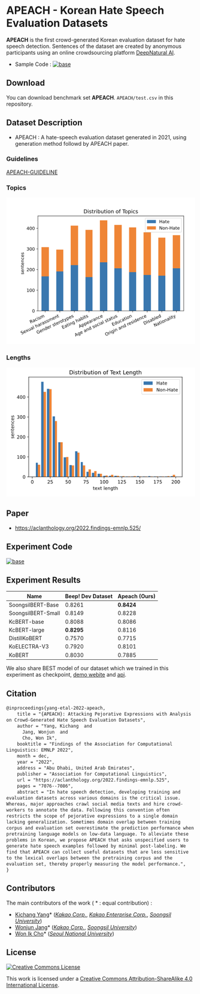 # APEACH - Korean Hate Speech Evaluation Datasets

**APEACH** is the first crowd-generated Korean evaluation dataset for hate speech detection. Sentences of the dataset are created by anonymous participants using an online crowdsourcing platform [DeepNatural AI](https://www.deepnatural.ai/).

* Sample Code : <a href="https://colab.research.google.com/drive/1djd0fuoMYIaf7VCHaLQIziJi4_yBJruP#scrollTo=VPR24ysr5Q7k"><img src="https://colab.research.google.com/assets/colab-badge.svg" alt="base"/></a>

## Download

You can download benchmark set **APEACH**.  `APEACH/test.csv`  in this repository.

## Dataset Description

- APEACH : A hate-speech evaluation dataset generated in 2021, using generation method followd by APEACH paper.

### Guidelines

[APEACH-GUIDELINE](https://docs.google.com/document/d/1XqJ5E-OXK3ULX9WCbc10Bj0k9vTfJqQ6E7D2QHP9DWU/edit?usp=drivesdk)

### Topics

![](resource/dist_topics.png)

### Lengths

![](resource/dist_lengths.png)

## Paper
- https://aclanthology.org/2022.findings-emnlp.525/

## Experiment Code
<a href="https://colab.research.google.com/drive/1djd0fuoMYIaf7VCHaLQIziJi4_yBJruP#scrollTo=VPR24ysr5Q7k"><img src="https://colab.research.google.com/assets/colab-badge.svg" alt="base"/></a>

## Experiment Results

| Name               | Beep! Dev Dataset | Apeach (Ours) |
| ------------------ | ----------------- | ------------------ |
| SoongsilBERT-Base | 0.8261 | **0.8424** |
| SoongsilBERT-Small | 0.8149            | 0.8228 |
| KcBERT-base        | 0.8088 | 0.8086 |
| KcBERT-large       | **0.8295** | 0.8116 |
| DistillKoBERT | 0.7570 | 0.7715 |
| KoELECTRA-V3       | 0.7920 | 0.8101 |
| KoBERT             | 0.8030 | 0.7885 |

We also share BEST model of our dataset which we trained in this experiment as checkpoint, [demo webite](https://master-soongsil-bert-base-beep-deploy-jason9693.endpoint.ainize.ai) and [api](https://github.com/jason9693/SoongsilBERT-base-beep-deploy).

## Citation
```
@inproceedings{yang-etal-2022-apeach,
    title = "{APEACH}: Attacking Pejorative Expressions with Analysis on Crowd-Generated Hate Speech Evaluation Datasets",
    author = "Yang, Kichang  and
      Jang, Wonjun  and
      Cho, Won Ik",
    booktitle = "Findings of the Association for Computational Linguistics: EMNLP 2022",
    month = dec,
    year = "2022",
    address = "Abu Dhabi, United Arab Emirates",
    publisher = "Association for Computational Linguistics",
    url = "https://aclanthology.org/2022.findings-emnlp.525",
    pages = "7076--7086",
    abstract = "In hate speech detection, developing training and evaluation datasets across various domains is the critical issue. Whereas, major approaches crawl social media texts and hire crowd-workers to annotate the data. Following this convention often restricts the scope of pejorative expressions to a single domain lacking generalization. Sometimes domain overlap between training corpus and evaluation set overestimate the prediction performance when pretraining language models on low-data language. To alleviate these problems in Korean, we propose APEACH that asks unspecified users to generate hate speech examples followed by minimal post-labeling. We find that APEACH can collect useful datasets that are less sensitive to the lexical overlaps between the pretraining corpus and the evaluation set, thereby properly measuring the model performance.",
}
```

## Contributors

The main contributors of the work ( * : equal contribution) : 

- [Kichang Yang](https://github.com/jason9693)* ([*Kakao Corp.*](https://www.kakaocorp.com/), [*Kakao Enterprise Corp.*](https://www.kakaoenterprise.com/), [*Soongsil University*](https://eng.ssu.ac.kr))
- [Wonjun Jang](https://github.com/strutive07)* ([*Kakao Corp.*](https://www.kakaocorp.com/), [*Soongsil University*](https://eng.ssu.ac.kr))
- [Won Ik Cho](https://github.com/warnikchow)* ([*Seoul National University*](https://en.snu.ac.kr/index.html))

## License

<a rel="license" href="http://creativecommons.org/licenses/by-sa/4.0/"><img alt="Creative Commons License" style="border-width:0" src="https://i.creativecommons.org/l/by-sa/4.0/88x31.png" /></a><br />

This work is licensed under a [Creative Commons Attribution-ShareAlike 4.0 International License](http://creativecommons.org/licenses/by-sa/4.0/).
